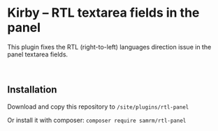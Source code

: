# Kirby – RTL textarea fields in the panel

This plugin fixes the RTL (right-to-left) languages direction issue in the panel textarea fields.

<br/>

## Installation

Download and copy this repository to `/site/plugins/rtl-panel`

Or install it with composer: `composer require samrm/rtl-panel`
